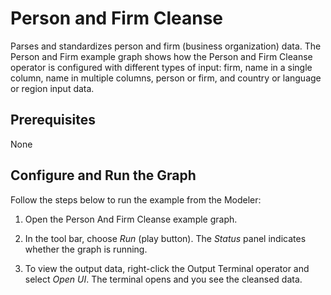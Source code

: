 <!-- loioc5193833c256410e9b70698d4bfc41b0 -->

# Person and Firm Cleanse

Parses and standardizes person and firm \(business organization\) data. The Person and Firm example graph shows how the Person and Firm Cleanse operator is configured with different types of input: firm, name in a single column, name in multiple columns, person or firm, and country or language or region input data.



## Prerequisites

None



<a name="loioc5193833c256410e9b70698d4bfc41b0__section_wmp_ydv_dlb"/>

## Configure and Run the Graph

Follow the steps below to run the example from the Modeler:

1.  Open the Person And Firm Cleanse example graph.

2.  In the tool bar, choose *Run* \(play button\). The *Status* panel indicates whether the graph is running.

3.  To view the output data, right-click the Output Terminal operator and select *Open UI*. The terminal opens and you see the cleansed data.


